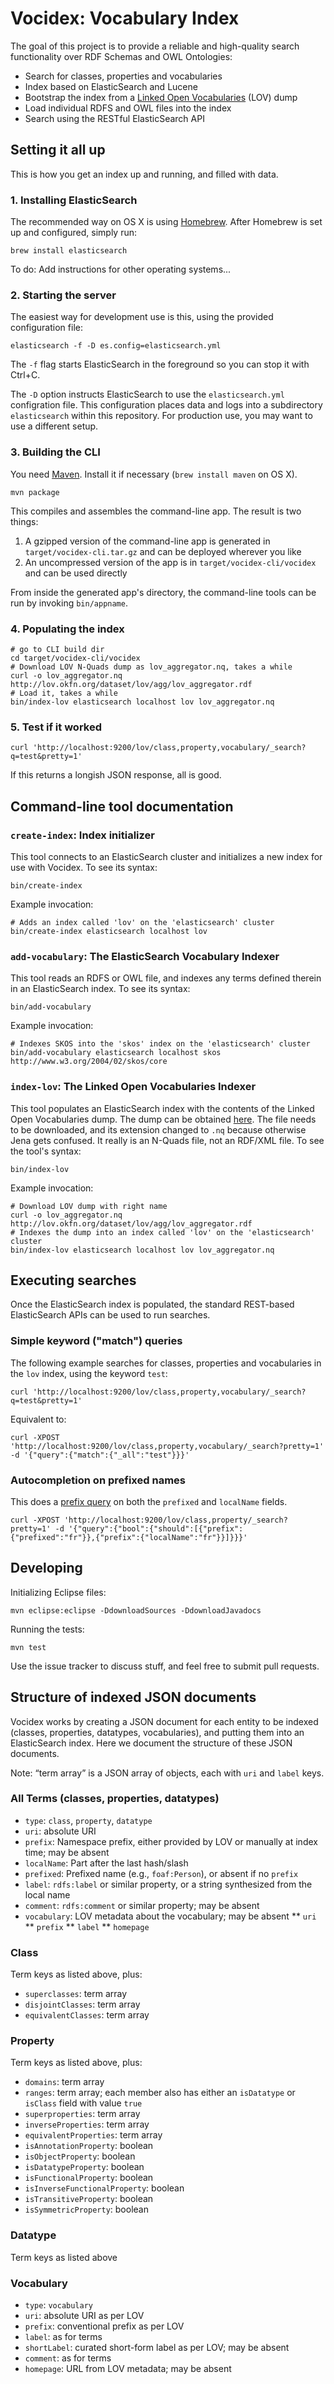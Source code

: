 # Vocidex: Vocabulary Index

The goal of this project is to provide a reliable and high-quality search functionality over RDF Schemas and OWL Ontologies:

* Search for classes, properties and vocabularies
* Index based on ElasticSearch and Lucene
* Bootstrap the index from a [Linked Open Vocabularies](http://lov.okfn.net/) (LOV) dump
* Load individual RDFS and OWL files into the index
* Search using the RESTful ElasticSearch API


## Setting it all up

This is how you get an index up and running, and filled with data.


### 1. Installing ElasticSearch

The recommended way on OS X is using [Homebrew](http://brew.sh). After Homebrew is set up and configured, simply run:

`brew install elasticsearch`

To do: Add instructions for other operating systems...


### 2. Starting the server

The easiest way for development use is this, using the provided configuration file:

````
elasticsearch -f -D es.config=elasticsearch.yml
````

The `-f` flag starts ElasticSearch in the foreground so you can stop it with Ctrl+C.

The `-D` option instructs ElasticSearch to use the `elasticsearch.yml` configration file. This configuration places data and logs into a subdirectory `elasticsearch` within this repository. For production use, you may want to use a different setup. 


### 3. Building the CLI

You need [Maven](http://maven.apache.org). Install it if necessary (`brew install maven` on OS X).

`mvn package`

This compiles and assembles the command-line app. The result is two things:

1. A gzipped version of the command-line app is generated in `target/vocidex-cli.tar.gz` and can be deployed wherever you like
2. An uncompressed version of the app is in `target/vocidex-cli/vocidex` and can be used directly

From inside the generated app's directory, the command-line tools can be run by invoking `bin/appname`.


### 4. Populating the index

````
# go to CLI build dir
cd target/vocidex-cli/vocidex
# Download LOV N-Quads dump as lov_aggregator.nq, takes a while
curl -o lov_aggregator.nq http://lov.okfn.org/dataset/lov/agg/lov_aggregator.rdf 
# Load it, takes a while
bin/index-lov elasticsearch localhost lov lov_aggregator.nq
````


### 5. Test if it worked

````
curl 'http://localhost:9200/lov/class,property,vocabulary/_search?q=test&pretty=1'
````

If this returns a longish JSON response, all is good.


## Command-line tool documentation

### `create-index`: Index initializer

This tool connects to an ElasticSearch cluster and initializes a new index for use with Vocidex. To see its syntax:

````
bin/create-index
````

Example invocation:

````
# Adds an index called 'lov' on the 'elasticsearch' cluster
bin/create-index elasticsearch localhost lov
````

### `add-vocabulary`: The ElasticSearch Vocabulary Indexer

This tool reads an RDFS or OWL file, and indexes any terms defined therein in an ElasticSearch index. To see its syntax:

````
bin/add-vocabulary
````

Example invocation:

````
# Indexes SKOS into the 'skos' index on the 'elasticsearch' cluster
bin/add-vocabulary elasticsearch localhost skos http://www.w3.org/2004/02/skos/core
````

### `index-lov`: The Linked Open Vocabularies Indexer

This tool populates an ElasticSearch index with the contents of the Linked Open Vocabularies dump. The dump can be obtained [here](http://lov.okfn.org/dataset/lov/agg/lov_aggregator.rdf). The file needs to be downloaded, and its extension changed to `.nq` because otherwise Jena gets confused. It really is an N-Quads file, not an RDF/XML file. To see the tool's syntax:

````
bin/index-lov
````

Example invocation:

````
# Download LOV dump with right name
curl -o lov_aggregator.nq http://lov.okfn.org/dataset/lov/agg/lov_aggregator.rdf
# Indexes the dump into an index called 'lov' on the 'elasticsearch' cluster
bin/index-lov elasticsearch localhost lov lov_aggregator.nq
````


## Executing searches

Once the ElasticSearch index is populated, the standard REST-based ElasticSearch APIs can be used to run searches.

### Simple keyword ("match") queries
The following example searches for classes, properties and vocabularies in the `lov` index, using the keyword `test`:

````
curl 'http://localhost:9200/lov/class,property,vocabulary/_search?q=test&pretty=1'
````

Equivalent to:

````
curl -XPOST 'http://localhost:9200/lov/class,property,vocabulary/_search?pretty=1' -d '{"query":{"match":{"_all":"test"}}}'
````


### Autocompletion on prefixed names

This does a [prefix query](http://www.elasticsearch.org/guide/reference/query-dsl/prefix-query/) on both the `prefixed` and `localName` fields.

````
curl -XPOST 'http://localhost:9200/lov/class,property/_search?pretty=1' -d '{"query":{"bool":{"should":[{"prefix":{"prefixed":"fr"}},{"prefix":{"localName":"fr"}}]}}}'
````


## Developing

Initializing Eclipse files:

`mvn eclipse:eclipse -DdownloadSources -DdownloadJavadocs`

Running the tests:

`mvn test`

Use the issue tracker to discuss stuff, and feel free to submit pull requests.


## Structure of indexed JSON documents

Vocidex works by creating a JSON document for each entity to be indexed (classes, properties, datatypes, vocabularies), and putting them into an ElasticSearch index. Here we document the structure of these JSON documents.

Note: “term array” is a JSON array of objects, each with `uri` and `label` keys.

### All Terms (classes, properties, datatypes)

* `type`: `class`, `property`, `datatype`
* `uri`: absolute URI
* `prefix`: Namespace prefix, either provided by LOV or manually at index time; may be absent
* `localName`: Part after the last hash/slash
* `prefixed`: Prefixed name (e.g., `foaf:Person`), or absent if no `prefix`
* `label`: `rdfs:label` or similar property, or a string synthesized from the local name
* `comment`: `rdfs:comment` or similar property; may be absent
* `vocabulary`: LOV metadata about the vocabulary; may be absent
** `uri`
** `prefix`
** `label`
** `homepage`

### Class

Term keys as listed above, plus:

* `superclasses`: term array
* `disjointClasses`: term array
* `equivalentClasses`: term array

### Property

Term keys as listed above, plus:

* `domains`: term array
* `ranges`: term array; each member also has either an `isDatatype` or `isClass` field with value `true`
* `superproperties`: term array
* `inverseProperties`: term array
* `equivalentProperties`: term array
* `isAnnotationProperty`: boolean
* `isObjectProperty`: boolean
* `isDatatypeProperty`: boolean
* `isFunctionalProperty`: boolean
* `isInverseFunctionalProperty`: boolean
* `isTransitiveProperty`: boolean
* `isSymmetricProperty`: boolean

### Datatype

Term keys as listed above

### Vocabulary

* `type`: `vocabulary`
* `uri`: absolute URI as per LOV
* `prefix`: conventional prefix as per LOV
* `label`: as for terms
* `shortLabel`: curated short-form label as per LOV; may be absent
* `comment`: as for terms
* `homepage`: URL from LOV metadata; may be absent

